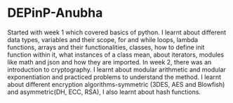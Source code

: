 # DEPinP-Anubha
Started with week 1 which covered basics of python. I learnt about different data types, variables and their scope, for and while loops, lambda functions, arrays and their functionalities, classes, how to define init function within it, what instances of a class mean, about iterators, modules like math and json and how they are imported.
In week 2, there was an introduction to cryptography. I learnt about modular arithmetic and modular exponentiation and practiced problems to understand the method. I learnt about different encryption algorithms-symmetric (3DES, AES and Blowfish) and asymmetric(DH, ECC, RSA), I also learnt about hash functions.
